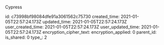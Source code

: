 Cypress 

id: c73998bf98084dfe91a3061562c75730
created_time: 2021-01-05T22:57:24.173Z
updated_time: 2021-01-05T22:57:24.173Z
user_created_time: 2021-01-05T22:57:24.173Z
user_updated_time: 2021-01-05T22:57:24.173Z
encryption_cipher_text: 
encryption_applied: 0
parent_id: 
is_shared: 0
type_: 2